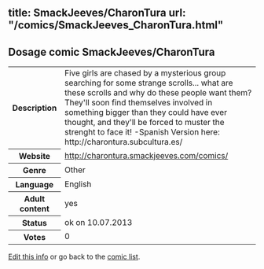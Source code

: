 title: SmackJeeves/CharonTura
url: "/comics/SmackJeeves_CharonTura.html"
---
Dosage comic SmackJeeves/CharonTura
-----------------------------------------

<p id="msg"></p>
<script type="text/javascript">
if (window.location.search === '?edit_info_mail=sent_ok') {
  var elem = document.getElementById("msg");
  elem.innerHTML = 'Edited information sucessfully sent for review, which is usually done daily. Thanks!';
  elem.className = 'ok';
}
</script>
<table class="comicinfo">
<tr>
<th>Description</th><td>Five girls are chased by a mysterious group searching for some strange scrolls... what are these scrolls and why do these people want them? They'll soon find themselves involved in something bigger than they could have ever thought, and they'll be forced to muster the strenght to face it! -Spanish Version here: http://charontura.subcultura.es/</td>
</tr>
<tr>
<th>Website</th><td><a href="http://charontura.smackjeeves.com/comics/">http://charontura.smackjeeves.com/comics/</a></td>
</tr>
<tr>
<th>Genre</th><td>Other</td>
</tr>
<tr>
<th>Language</th><td>English</td>
</tr>
<tr>
<th>Adult content</th><td>yes</td>
</tr>
<tr>
<th>Status</th><td>ok on 10.07.2013</td>
</tr>
<tr>
<th>Votes</th><td>0</td>
</tr>
</table>

[Edit this info](SmackJeeves_CharonTura_edit.html) or go back to the [comic list](../comic-index.html).
